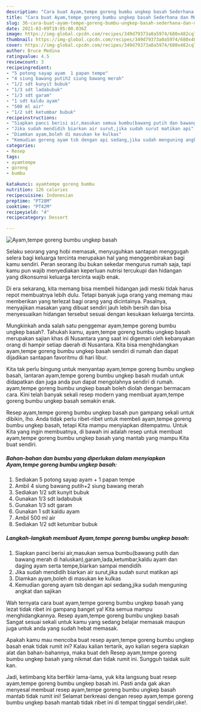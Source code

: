 ```yaml
---
description: "Cara buat Ayam,tempe goreng bumbu ungkep basah Sederhana dan Mudah Dibuat"
title: "Cara buat Ayam,tempe goreng bumbu ungkep basah Sederhana dan Mudah Dibuat"
slug: 36-cara-buat-ayam-tempe-goreng-bumbu-ungkep-basah-sederhana-dan-mudah-dibuat
date: 2021-03-09T19:05:00.036Z
image: https://img-global.cpcdn.com/recipes/349d79373a0a5974/680x482cq70/ayamtempe-goreng-bumbu-ungkep-basah-foto-resep-utama.jpg
thumbnail: https://img-global.cpcdn.com/recipes/349d79373a0a5974/680x482cq70/ayamtempe-goreng-bumbu-ungkep-basah-foto-resep-utama.jpg
cover: https://img-global.cpcdn.com/recipes/349d79373a0a5974/680x482cq70/ayamtempe-goreng-bumbu-ungkep-basah-foto-resep-utama.jpg
author: Bruce Medina
ratingvalue: 4.5
reviewcount: 3
recipeingredient:
- "5 potong sayap ayam  1 papan tempe"
- "4 siung bawang putih2 siung bawang merah"
- "1/2 sdt kunyit bubuk"
- "1/3 sdt ladabubuk"
- "1/3 sdt garam"
- "1 sdt kaldu ayam"
- "500 ml air"
- "1/2 sdt ketumbar bubuk"
recipeinstructions:
- "Siapkan panci berisi air,masukan semua bumbu(bawang putih dan bawang merah di haluskan),garam,lada,ketumbar,kaldu ayam dan daging ayam serta tempe,biarkan sampai mendidih"
- "Jika sudah mendidih biarkan air surut,jika sudah surut matikan api"
- "Diamkan ayam,boleh di masukan ke kulkas"
- "Kemudian goreng ayam tsb dengan api sedang,jika sudah menguning angkat dan sajikan"
categories:
- Resep
tags:
- ayamtempe
- goreng
- bumbu

katakunci: ayamtempe goreng bumbu 
nutrition: 126 calories
recipecuisine: Indonesian
preptime: "PT28M"
cooktime: "PT42M"
recipeyield: "4"
recipecategory: Dessert

---
```



![Ayam,tempe goreng bumbu ungkep basah](https://img-global.cpcdn.com/recipes/349d79373a0a5974/680x482cq70/ayamtempe-goreng-bumbu-ungkep-basah-foto-resep-utama.jpg)

Selaku seorang yang hobi memasak, menyuguhkan santapan menggugah selera bagi keluarga tercinta merupakan hal yang menggembirakan bagi kamu sendiri. Peran seorang ibu bukan sekedar mengurus rumah saja, tapi kamu pun wajib menyediakan keperluan nutrisi tercukupi dan hidangan yang dikonsumsi keluarga tercinta wajib enak.

Di era  sekarang, kita memang bisa membeli hidangan jadi meski tidak harus repot membuatnya lebih dulu. Tetapi banyak juga orang yang memang mau memberikan yang terlezat bagi orang yang dicintainya. Pasalnya, menyajikan masakan yang dibuat sendiri jauh lebih bersih dan bisa menyesuaikan hidangan tersebut sesuai dengan kesukaan keluarga tercinta. 



Mungkinkah anda salah satu penggemar ayam,tempe goreng bumbu ungkep basah?. Tahukah kamu, ayam,tempe goreng bumbu ungkep basah merupakan sajian khas di Nusantara yang saat ini digemari oleh kebanyakan orang di hampir setiap daerah di Nusantara. Kita bisa menghidangkan ayam,tempe goreng bumbu ungkep basah sendiri di rumah dan dapat dijadikan santapan favoritmu di hari libur.

Kita tak perlu bingung untuk menyantap ayam,tempe goreng bumbu ungkep basah, lantaran ayam,tempe goreng bumbu ungkep basah mudah untuk didapatkan dan juga anda pun dapat mengolahnya sendiri di rumah. ayam,tempe goreng bumbu ungkep basah boleh diolah dengan bermacam cara. Kini telah banyak sekali resep modern yang membuat ayam,tempe goreng bumbu ungkep basah semakin enak.

Resep ayam,tempe goreng bumbu ungkep basah pun gampang sekali untuk dibikin, lho. Anda tidak perlu ribet-ribet untuk membeli ayam,tempe goreng bumbu ungkep basah, tetapi Kita mampu menyiapkan ditempatmu. Untuk Kita yang ingin membuatnya, di bawah ini adalah resep untuk membuat ayam,tempe goreng bumbu ungkep basah yang mantab yang mampu Kita buat sendiri.

<!--inarticleads1-->

##### Bahan-bahan dan bumbu yang diperlukan dalam menyiapkan Ayam,tempe goreng bumbu ungkep basah:

1. Sediakan 5 potong sayap ayam + 1 papan tempe
1. Ambil 4 siung bawang putih+2 siung bawang merah
1. Sediakan 1/2 sdt kunyit bubuk
1. Gunakan 1/3 sdt ladabubuk
1. Gunakan 1/3 sdt garam
1. Gunakan 1 sdt kaldu ayam
1. Ambil 500 ml air
1. Sediakan 1/2 sdt ketumbar bubuk




<!--inarticleads2-->

##### Langkah-langkah membuat Ayam,tempe goreng bumbu ungkep basah:

1. Siapkan panci berisi air,masukan semua bumbu(bawang putih dan bawang merah di haluskan),garam,lada,ketumbar,kaldu ayam dan daging ayam serta tempe,biarkan sampai mendidih
1. Jika sudah mendidih biarkan air surut,jika sudah surut matikan api
1. Diamkan ayam,boleh di masukan ke kulkas
1. Kemudian goreng ayam tsb dengan api sedang,jika sudah menguning angkat dan sajikan




Wah ternyata cara buat ayam,tempe goreng bumbu ungkep basah yang lezat tidak ribet ini gampang banget ya! Kita semua mampu menghidangkannya. Resep ayam,tempe goreng bumbu ungkep basah Sangat sesuai sekali untuk kamu yang sedang belajar memasak maupun juga untuk anda yang sudah hebat memasak.

Apakah kamu mau mencoba buat resep ayam,tempe goreng bumbu ungkep basah enak tidak rumit ini? Kalau kalian tertarik, ayo kalian segera siapkan alat dan bahan-bahannya, maka buat deh Resep ayam,tempe goreng bumbu ungkep basah yang nikmat dan tidak rumit ini. Sungguh taidak sulit kan. 

Jadi, ketimbang kita berfikir lama-lama, yuk kita langsung buat resep ayam,tempe goreng bumbu ungkep basah ini. Pasti anda gak akan menyesal membuat resep ayam,tempe goreng bumbu ungkep basah mantab tidak rumit ini! Selamat berkreasi dengan resep ayam,tempe goreng bumbu ungkep basah mantab tidak ribet ini di tempat tinggal sendiri,oke!.

